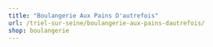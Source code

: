 ```yaml
---
title: "Boulangerie Aux Pains D'autrefois"
url: /triel-sur-seine/boulangerie-aux-pains-dautrefois/
shop: boulangerie
---
```

